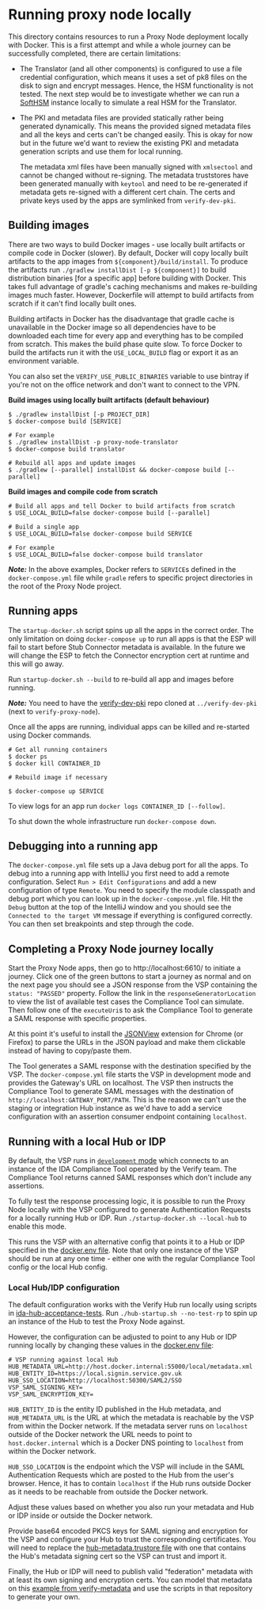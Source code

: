 # Running proxy node locally

This directory contains resources to run a Proxy Node deployment locally with Docker. This is a first attempt and while a whole journey can be successfully completed, there are certain limitations:

- The Translator (and all other components) is configured to use a file credential configuration, which means it uses a set of pk8 files on the disk to sign and encrypt messages. Hence, the HSM functionality is not tested. The next step would be to investigate whether we can run a [SoftHSM](https://www.opendnssec.org/softhsm/) instance locally to simulate a real HSM for the Translator.

- The PKI and metadata files are provided statically rather being generated dynamically. This means the provided signed metadata files and all the keys and certs can't be changed easily. This is okay for now but in the future we'd want to review the existing PKI and metadata generation scripts and use them for local running.

    The metadata xml files have been manually signed with `xmlsectool` and cannot be changed without re-signing. The metadata truststores have been generated manually with `keytool` and need to be re-generated if metadata gets re-signed with a different cert chain. The certs and private keys used by the apps are symlinked from `verify-dev-pki`. 

## Building images

There are two ways to build Docker images - use locally built artifacts or compile code in Docker (slower). By default, Docker will copy locally built artifacts to the app images from `${component}/build/install`. To produce the artifacts run `./gradlew installDist [-p ${component}]` to build distribution binaries [for a specific app] before building with Docker. This takes full advantage of gradle's caching mechanisms and makes re-building images much faster. However, Dockerfile will attempt to build artifacts from scratch if it can't find locally built ones.

Building artifacts in Docker has the disadvantage that gradle cache is unavailable in the Docker image so all dependencies have to be downloaded each time for every app and everything has to be compiled from scratch. This makes the build phase quite slow. To force Docker to build the artifacts run it with the `USE_LOCAL_BUILD` flag or export it as an environment variable.

You can also set the `VERIFY_USE_PUBLIC_BINARIES` variable to use bintray if you're not on the office network and don't want to connect to the VPN.

**Build images using locally built artifacts (default behaviour)**
```shell script
$ ./gradlew installDist [-p PROJECT_DIR]
$ docker-compose build [SERVICE]

# For example
$ ./gradlew installDist -p proxy-node-translator
$ docker-compose build translator

# Rebuild all apps and update images
$ ./gradlew [--parallel] installDist && docker-compose build [--parallel]
```

**Build images and compile code from scratch**
```shell script
# Build all apps and tell Docker to build artifacts from scratch
$ USE_LOCAL_BUILD=false docker-compose build [--parallel]

# Build a single app
$ USE_LOCAL_BUILD=false docker-compose build SERVICE

# For example
$ USE_LOCAL_BUILD=false docker-compose build translator
```

***Note:*** In the above examples, Docker refers to `SERVICE`s defined in the `docker-compose.yml` file while `gradle` refers to specific project directories in the root of the Proxy Node project. 

## Running apps

The `startup-docker.sh` script spins up all the apps in the correct order. The only limitation on doing `docker-compose up` to run all apps is that the ESP will fail to start before Stub Connector metadata is available. In the future we will change the ESP to fetch the Connector encryption cert at runtime and this will go away.

Run `startup-docker.sh --build` to re-build all app and images before running.

***Note:*** You need to have the [verify-dev-pki](https://github.com/alphagov/verify-dev-pki) repo cloned at `../verify-dev-pki` (next to `verify-proxy-node`).

Once all the apps are running, individual apps can be killed and re-started using Docker commands.
```shell script
# Get all running containers
$ docker ps
$ docker kill CONTAINER_ID

# Rebuild image if necessary

$ docker-compose up SERVICE
```
To view logs for an app run `docker logs CONTAINER_ID [--follow]`.

To shut down the whole infrastructure run `docker-compose down`.

## Debugging into a running app

The `docker-compose.yml` file sets up a Java debug port for all the apps. To debug into a running app with IntelliJ you first need to add a remote configuration. Select `Run > Edit Configurations` and add a new configuration of type `Remote`. You need to specify the module classpath and debug port which you can look up in the `docker-compose.yml` file. Hit the `Debug` button at the top of the IntelliJ window and you should see the `Connected to the target VM` message if everything is configured correctly. You can then set breakpoints and step through the code.

## Completing a Proxy Node journey locally

Start the Proxy Node apps, then go to http://localhost:6610/ to initiate a journey. Click one of the green buttons to start a journey as normal and on the next page you should see a JSON response from the VSP containing the `status: "PASSED"` property. Follow the link in the `responseGeneratorLocation` to view the list of available test cases the Compliance Tool can simulate. Then follow one of the `executeUri`s to ask the Compliance Tool to generate a SAML response with specific properties.

At this point it's useful to install the [JSONView](https://chrome.google.com/webstore/detail/jsonview/chklaanhfefbnpoihckbnefhakgolnmc?hl=en) extension for Chrome (or Firefox) to parse the URLs in the JSON payload and make them clickable instead of having to copy/paste them.  

The Tool generates a SAML response with the destination specified by the VSP. The `docker-compose.yml` file starts the VSP in development mode and provides the Gateway's URL on localhost. The VSP then instructs the Compliance Tool to generate SAML messages with the destination of `http://localhost:GATEWAY_PORT/PATH`. This is the reason we can't use the staging or integration Hub instance as we'd have to add a service configuration with an assertion consumer endpoint containing `localhost`.

## Running with a local Hub or IDP

By default, the VSP runs in [`development` mode](https://github.com/alphagov/verify-service-provider#development) which connects to an instance of the IDA Compliance Tool operated by the Verify team. The Compliance Tool returns canned SAML responses which don't include any assertions.

To fully test the response processing logic, it is possible to run the Proxy Node locally with the VSP configured to generate Authentication Requests for a locally running Hub or IDP. Run `./startup-docker.sh --local-hub` to enable this mode.

This runs the VSP with an alternative config that points it to a Hub or IDP specified in the [docker.env file](docker.env). Note that only one instance of the VSP should be run at any one time - either one with the regular Compliance Tool config or the local Hub config.

### Local Hub/IDP configuration

The default configuration works with the Verify Hub run locally using scripts in [ida-hub-acceptance-tests](https://github.com/alphagov/ida-hub-acceptance-tests). Run `./hub-startup.sh --no-test-rp` to spin up an instance of the Hub to test the Proxy Node against.

However, the configuration can be adjusted to point to any Hub or IDP running locally by changing these values in the [docker.env file](docker.env):

```dotenv
# VSP running against local Hub
HUB_METADATA_URL=http://host.docker.internal:55000/local/metadata.xml
HUB_ENTITY_ID=https://local.signin.service.gov.uk
HUB_SSO_LOCATION=http://localhost:50300/SAML2/SSO
VSP_SAML_SIGNING_KEY=
VSP_SAML_ENCRYPTION_KEY=
```

`HUB_ENTITY_ID` is the entity ID published in the Hub metadata, and `HUB_METADATA_URL` is the URL at which the metadata is reachable by the VSP from within the Docker network. If the metadata server runs on `localhost` outside of the Docker network the URL needs to point to `host.docker.internal` which is a Docker DNS pointing to `localhost` from within the Docker network.

`HUB_SSO_LOCATION` is the endpoint which the VSP will include in the SAML Authentication Requests which are posted to the Hub from the user's browser. Hence, it has to contain `localhost` if the Hub runs outside Docker as it needs to be reachable from outside the Docker network.

Adjust these values based on whether you also run your metadata and Hub or IDP inside or outside the Docker network. 

Provide base64 encoded PKCS keys for SAML signing and encryption for the VSP and configure your Hub to trust the corresponding certificates.
You will need to replace the [hub-metadata.trustore file](vsp/hub-metadata.truststore) with one that contains the Hub's metadata signing cert so the VSP can trust and import it.

Finally, the Hub or IDP will need to publish valid "federation" metadata with at least its own signing and encryption certs. You can model that metadata on this [example from verify-metadata](https://github.com/alphagov/verify-metadata/blob/master/signed/local/metadata.xml) and use the scripts in that repository to generate your own. 
